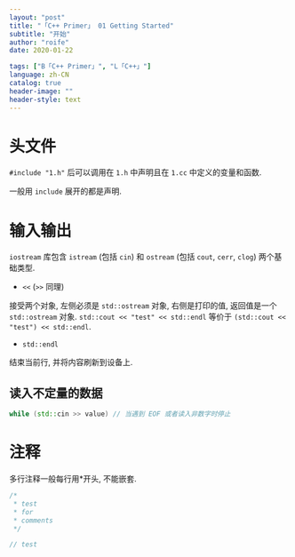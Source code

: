 ```yaml
---
layout: "post"
title: "「C++ Primer」 01 Getting Started"
subtitle: "开始"
author: "roife"
date: 2020-01-22

tags: ["B「C++ Primer」", "L「C++」"]
language: zh-CN
catalog: true
header-image: ""
header-style: text
---
```


# 头文件

`#include "1.h"` 后可以调用在 `1.h` 中声明且在 `1.cc` 中定义的变量和函数.

一般用 `include` 展开的都是声明.

# 输入输出

`iostream` 库包含 `istream` (包括 `cin`) 和 `ostream` (包括 `cout`, `cerr`, `clog`) 两个基础类型.

- `<<` (`>>` 同理)

接受两个对象, 左侧必须是 `std::ostream` 对象, 右侧是打印的值, 返回值是一个 `std::ostream` 对象.
`std::cout << "test" << std::endl` 等价于 `(std::cout << "test") << std::endl`.

- `std::endl`

结束当前行, 并将内容刷新到设备上.

## 读入不定量的数据

``` cpp
while (std::cin >> value) // 当遇到 EOF 或者读入非数字时停止
```

# 注释

多行注释一般每行用\*开头, 不能嵌套.

``` cpp
/*
 * test
 * for
 * comments
 */

// test
```
